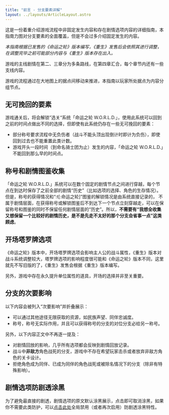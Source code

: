 ```yaml
---
title: "前言 - 分支要素详解"
layout: ../layouts/ArticleLayout.astro
---
```


这是一份着重介绍游戏流程中非固定发生内容和存在剧情选项内容的详细指南，本指南力图对分支要素的全面覆盖，但是不会过多介绍固定发生的内容。

*本指南根据已发售的《命运之轮》版本编写，《重生》发售后会依照其进行调整，在调整完毕之前可能部分内容与《重生》版本存在出入。*

游戏的主线剧情在第二、三章分为多条路线，在第四章汇合，每个章节内还有一些支线内容。

游戏的流程通过在大地图上的据点间移动来推进，本指南以玩家所处据点为内容分组节点。


## 无可挽回的要素

游戏通关后，将会解锁”选关“系统「命运之轮 W.O.R.L.D.」，使用此系统可以回到之前的时间点做出不同的选择，但即使有此系统仍存在一些无可挽回的要素：
* 部分称号要求流程中无负伤者（战斗不能头顶出现倒计时即计为负伤）<!--和不使用「命运之轮 C.H.A.R.I.O.T.」（悔棋）功能-->，即使回到过去也不能重置此类计数。
* 游戏开头一段时间（到命名骑士团为止）发生的内容，「命运之轮 W.O.R.L.D.」不能回到那么早的时间点。


## 称号和剧情图鉴收集

「命运之轮 W.O.R.L.D.」系统可以在数个固定的剧情节点之间进行穿越，每个节点在到达时保存了之前全部的剧情“历史”（比如选项的选择、角色的生存情况）。但是，称号的获得情况和“:t[:命运之轮]”图鉴的解锁情况是由系统直接记录的， 不属于剧情层面，在获得称号或解锁图鉴后不到达下一个节点立刻穿越走，可以在保留称号和图鉴的同时不保留任何剧情层面的“历史”。所以，**不需要有“我想全收集又想保留一个比较好的剧情历史，是不是先走不太好的那个分支会省事一点”这类顾虑**。


## 开场塔罗牌选项

《命运之轮》版本中，开场塔罗牌选项会影响主人公的战斗属性，《重生》版本对战斗系统调整较大，塔罗牌选项的影响程度很可能和《命运之轮》版本不同，这里就先不写旧版的了，《重生》发售会根据《重生》版本编写。

另外，游戏中存在永久提升单位属性的道具，开场的选择并非至关重要。


## 分支的次要影响

以下内容会被列入“次要影响”并折叠展示：
* 可以通过其他途径无限获取的资源，如民族声望、同伴忠诚度。
* 称号，称号无实际作用，并且可以获得称号的分支的对位分支必给另一称号。

另外，以下内容正文中不再逐一提及：
* 对剧情回放的影响，几乎所有选项都会反映到剧情回放记录。
* 战斗中**非敌方**角色战死的分支，游戏中不存在希望玩家击杀或者放弃非敌方角色的关卡设计。
* 拒绝角色成为同伴、已成为同伴的角色战死或被除名情况下的分支（除非有特殊影响）。


## 剧情选项防剧透涂黑

为了避免最直接的剧透，剧情选项的原文默认涂黑展示，点击即可取消涂黑，如果你不需要此类防护，可以[点击此处](#toggle-spoiler-hidden)全局禁用（或者再次启用）防剧透涂黑特性。
